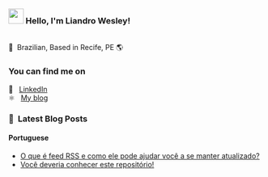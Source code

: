 ### <img src="https://media.giphy.com/media/hvRJCLFzcasrR4ia7z/giphy.gif" width="30px"> Hello, I'm Liandro Wesley!

 <br>
🏡 &nbsp;Brazilian, Based in Recife, PE 🌎

### You can find me on

📠 &nbsp; [LinkedIn](https://linkedin.com/in/liandrowesley) <br>
⚛️ &nbsp; [My blog](https://liandrowesley.dev) <br>

### 📕 &nbsp;Latest Blog Posts


#### Portuguese

<!-- BLOG:START -->
- [O que é feed RSS  e como ele pode ajudar você a se manter atualizado?](https://liandrowesley.dev/blog/o-que-e-feed-rss-e-como-ele-pode-ajudar-voce-a-se-manter-atualizado)
- [Você deveria conhecer este repositório!](https://liandrowesley.dev/blog/voce-deveria-conhecer-este-repositorio)
<!-- BLOG:END -->

